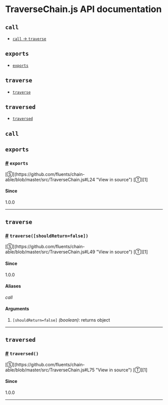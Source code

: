 # TraverseChain.js API documentation

<!-- div class="toc-container" -->

<!-- div -->

## `call`
* <a href="#traverse" class="alias">`call` -> `traverse`</a>

<!-- /div -->

<!-- div -->

## `exports`
* <a href="#exports">`exports`</a>

<!-- /div -->

<!-- div -->

## `traverse`
* <a href="#traverse">`traverse`</a>

<!-- /div -->

<!-- div -->

## `traversed`
* <a href="#traversed">`traversed`</a>

<!-- /div -->

<!-- /div -->

<!-- div class="doc-container" -->

<!-- div -->

## `call`

<!-- /div -->

<!-- div -->

## `exports`

<!-- div -->

<h3 id="exports"><a href="#exports">#</a>&nbsp;<code>exports</code></h3>
[&#x24C8;](https://github.com/fluents/chain-able/blob/master/src/TraverseChain.js#L24 "View in source") [&#x24C9;][1]



#### Since
1.0.0

---

<!-- /div -->

<!-- /div -->

<!-- div -->

## `traverse`

<!-- div -->

<h3 id="traverse"><a href="#traverse">#</a>&nbsp;<code>traverse([shouldReturn=false])</code></h3>
[&#x24C8;](https://github.com/fluents/chain-able/blob/master/src/TraverseChain.js#L49 "View in source") [&#x24C9;][1]



#### Since
1.0.0

#### Aliases
*call*

#### Arguments
1. `[shouldReturn=false]` *(boolean)*: returns object

---

<!-- /div -->

<!-- /div -->

<!-- div -->

## `traversed`

<!-- div -->

<h3 id="traversed"><a href="#traversed">#</a>&nbsp;<code>traversed()</code></h3>
[&#x24C8;](https://github.com/fluents/chain-able/blob/master/src/TraverseChain.js#L75 "View in source") [&#x24C9;][1]



#### Since
1.0.0

---

<!-- /div -->

<!-- /div -->

<!-- /div -->

 [1]: #call "Jump back to the TOC."
